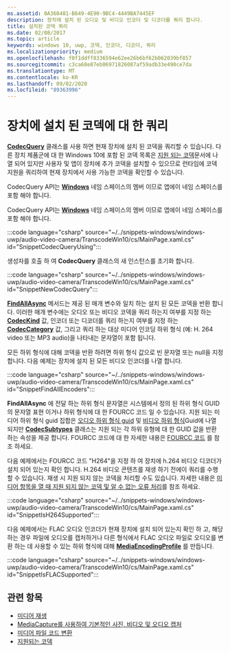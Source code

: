 ```yaml
---
ms.assetid: 0A360481-B649-4E90-9BC4-4449BA7445EF
description: 장치에 설치 된 오디오 및 비디오 인코더 및 디코더를 쿼리 합니다.
title: 설치된 코덱 쿼리
ms.date: 02/08/2017
ms.topic: article
keywords: windows 10, uwp, 코덱, 인코더, 디코더, 쿼리
ms.localizationpriority: medium
ms.openlocfilehash: f0f1ddff8336594e62ee26b6bf62b062039bf857
ms.sourcegitcommit: c3ca68e87eb06971826087af59adb33e490ce7da
ms.translationtype: MT
ms.contentlocale: ko-KR
ms.lasthandoff: 09/02/2020
ms.locfileid: "89363996"
---
```

# <a name="query-for-codecs-installed-on-a-device"></a>장치에 설치 된 코덱에 대 한 쿼리
**[CodecQuery](/uwp/api/windows.media.core.codecquery)** 클래스를 사용 하면 현재 장치에 설치 된 코덱을 쿼리할 수 있습니다. 다른 장치 제품군에 대 한 Windows 10에 포함 된 코덱 목록은 [지원 되는 코덱](supported-codecs.md)문서에 나열 되어 있지만 사용자 및 앱이 장치에 추가 코덱을 설치할 수 있으므로 런타임에 코덱 지원을 쿼리하여 현재 장치에서 사용 가능한 코덱을 확인할 수 있습니다.

CodecQuery API는 **[Windows](/uwp/api/windows.media.core)** 네임 스페이스의 멤버 이므로 앱에이 네임 스페이스를 포함 해야 합니다.

CodecQuery API는 **[Windows](/uwp/api/windows.media.core)** 네임 스페이스의 멤버 이므로 앱에이 네임 스페이스를 포함 해야 합니다.

:::code language="csharp" source="~/../snippets-windows/windows-uwp/audio-video-camera/TranscodeWin10/cs/MainPage.xaml.cs" id="SnippetCodecQueryUsing":::

생성자를 호출 하 여 **CodecQuery** 클래스의 새 인스턴스를 초기화 합니다.

:::code language="csharp" source="~/../snippets-windows/windows-uwp/audio-video-camera/TranscodeWin10/cs/MainPage.xaml.cs" id="SnippetNewCodecQuery":::

**[FindAllAsync](/uwp/api/windows.media.core.codecquery.findallasync)** 메서드는 제공 된 매개 변수와 일치 하는 설치 된 모든 코덱을 반환 합니다. 이러한 매개 변수에는 오디오 또는 비디오 코덱을 쿼리 하는지 여부를 지정 하는 **[CodecKind](/uwp/api/windows.media.core.codeckind)** 값, 인코더 또는 디코더를 쿼리 하는지 여부를 지정 하는 **[CodecCategory](/uwp/api/windows.media.core.codeccategory)** 값, 그리고 쿼리 하는 대상 미디어 인코딩 하위 형식 (예: H. 264 video 또는 MP3 audio)을 나타내는 문자열이 포함 됩니다.

모든 하위 형식에 대해 코덱을 반환 하려면 하위 형식 값으로 빈 문자열 또는 null을 지정 합니다. 다음 예제는 장치에 설치 된 모든 비디오 인코더를 나열 합니다.

:::code language="csharp" source="~/../snippets-windows/windows-uwp/audio-video-camera/TranscodeWin10/cs/MainPage.xaml.cs" id="SnippetFindAllEncoders":::

**FindAllAsync** 에 전달 하는 하위 형식 문자열은 시스템에서 정의 된 하위 형식 GUID의 문자열 표현 이거나 하위 형식에 대 한 FOURCC 코드 일 수 있습니다. 지원 되는 미디어 하위 형식 guid 집합은 [오디오 하위 형식 guid](/windows/desktop/medfound/audio-subtype-guids) 및 [비디오 하위 형식](/windows/desktop/medfound/video-subtype-guids)Guid에 나열 되지만 **[CodecSubtypes](/uwp/api/windows.media.core.codecsubtypes)** 클래스는 지원 되는 각 하위 유형에 대 한 GUID 값을 반환 하는 속성을 제공 합니다. FOURCC 코드에 대 한 자세한 내용은 [FOURCC 코드](/windows/desktop/DirectShow/fourcc-codes) 를 참조 하세요. 

다음 예제에서는 FOURCC 코드 "H264"을 지정 하 여 장치에 h.264 비디오 디코더가 설치 되어 있는지 확인 합니다. H.264 비디오 콘텐츠를 재생 하기 전에이 쿼리를 수행할 수 있습니다. 재생 시 지원 되지 않는 코덱을 처리할 수도 있습니다. 자세한 내용은 [미디어 항목을 열 때 지원 되지 않는 코덱 및 알 수 없는 오류 처리](./media-playback-with-mediasource.md#handle-unsupported-codecs-and-unknown-errors-when-opening-media-items)를 참조 하세요.

:::code language="csharp" source="~/../snippets-windows/windows-uwp/audio-video-camera/TranscodeWin10/cs/MainPage.xaml.cs" id="SnippetIsH264Supported":::

다음 예제에서는 FLAC 오디오 인코더가 현재 장치에 설치 되어 있는지 확인 하 고, 해당 하는 경우 파일에 오디오를 캡처하거나 다른 형식에서 FLAC 오디오 파일로 오디오를 변환 하는 데 사용할 수 있는 하위 형식에 대해 **[MediaEncodingProfile](/uwp/api/Windows.Media.MediaProperties.MediaEncodingProfile)** 를 만듭니다.

:::code language="csharp" source="~/../snippets-windows/windows-uwp/audio-video-camera/TranscodeWin10/cs/MainPage.xaml.cs" id="SnippetIsFLACSupported":::

## <a name="related-topics"></a>관련 항목

* [미디어 재생](media-playback.md)
* [MediaCapture를 사용하여 기본적인 사진, 비디오 및 오디오 캡처](basic-photo-video-and-audio-capture-with-MediaCapture.md)
* [미디어 파일 코드 변환](transcode-media-files.md)
* [지원되는 코덱](supported-codecs.md)
 

 
